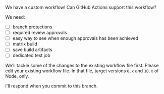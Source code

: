 We have a custom workflow! Can GitHub Actions support this workflow?

We need:
- [ ] branch protections
- [ ] required review approvals
- [ ] easy way to see when enough approvals has been achieved
- [ ] matrix build
- [ ] save build artifacts
- [ ] dedicated test job

We'll tackle some of the changes to the existing workflow file first. Please edit your existing workflow file. In that file, target versions `8.x` and `10.x` of Node, only.

I'll respond when you commit to this branch.